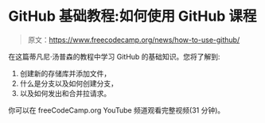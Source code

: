 # GitHub 基础教程:如何使用 GitHub 课程

> 原文：<https://www.freecodecamp.org/news/how-to-use-github/>

在这篇蒂凡尼·汤普森的教程中学习 GitHub 的基础知识。您将了解到:

1.  创建新的存储库并添加文件，
2.  什么是分支以及如何创建分支，
3.  以及如何发出和合并拉请求。

你可以在 freeCodeCamp.org YouTube 频道观看完整视频(31 分钟)。‌